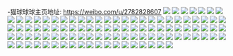 -猫球球球主页地址: https://weibo.com/u/2782828607 
![](https://wx4.sinaimg.cn/mw2000/a5de983fly1h7uchc2eicj20u01sywgn.jpg) 
![](https://wx4.sinaimg.cn/mw2000/a5de983fly1h7cuy1eofdj21o02807wi.jpg) 
![](https://wx4.sinaimg.cn/mw2000/a5de983fly1h76aqmaltej22ap32a1ky.jpg) 
![](https://wx4.sinaimg.cn/mw2000/a5de983fly1h76aqkoglvj22da1ry11j.jpg) 
![](https://wx4.sinaimg.cn/mw2000/a5de983fly1h76aqlacnnj22dc1s7u0x.jpg) 
![](https://wx4.sinaimg.cn/mw2000/a5de983fly1h6e78z4jlpj22c0340npe.jpg) 
![](https://wx4.sinaimg.cn/mw2000/a5de983fly1h6e7o5a7ezj20q70q7t9h.jpg) 
![](https://wx4.sinaimg.cn/mw2000/a5de983fly1h6e7rkotmyj225n2vjnpd.jpg) 
![](https://wx4.sinaimg.cn/mw2000/a5de983fly1h6e7or0iupj227v2yhb2a.jpg) 
![](https://wx4.sinaimg.cn/mw2000/a5de983fly1h6e8jx4fk3j20u00u0dwe.jpg) 
![](https://wx4.sinaimg.cn/mw2000/a5de983fgy1h4a31m05dbj20u014kq9m.jpg) 
![](https://wx4.sinaimg.cn/mw2000/a5de983fly1h2nbq00ho8j20u0140gy1.jpg) 
![](https://wx4.sinaimg.cn/mw2000/a5de983fly1h2nbq57k0qj20u014ek66.jpg) 
![](https://wx4.sinaimg.cn/mw2000/a5de983fly1h2nbq1uph7j20u0140wp6.jpg) 
![](https://wx4.sinaimg.cn/mw2000/a5de983fly1h2nbq2ingoj20u0140n86.jpg) 
![](https://wx4.sinaimg.cn/mw2000/a5de983fly1h2nbq4eqobj20u0140tl5.jpg) 
![](https://wx4.sinaimg.cn/mw2000/a5de983fly1h2nbq35qp3j20u0142wrb.jpg) 
![](https://wx4.sinaimg.cn/mw2000/a5de983fly1h2nbq7tixnj20u014uqez.jpg) 
![](https://wx4.sinaimg.cn/mw2000/a5de983fly1h2nbq643tvj20u0140k6a.jpg) 
![](https://wx4.sinaimg.cn/mw2000/a5de983fly1h2nbq8di9bj20u014s13o.jpg) 
![](https://wx4.sinaimg.cn/mw2000/a5de983fly1h2nbpz2c6uj20u014p7ht.jpg) 
![](https://wx4.sinaimg.cn/mw2000/a5de983fly1h2nbq8xv2rj20u014r4c7.jpg) 
![](https://wx4.sinaimg.cn/mw2000/a5de983fly1h2nbq9ih4tj20u014egz1.jpg) 
![](https://wx4.sinaimg.cn/mw2000/a5de983fly1h2dp072ki5j215d16bb29.jpg) 
![](https://wx4.sinaimg.cn/mw2000/a5de983fly1h1jlccjnahj21td2f5kjn.jpg) 
![](https://wx4.sinaimg.cn/mw2000/a5de983fly1h1jlcg57i2j22c0340hdw.jpg) 
![](https://wx4.sinaimg.cn/mw2000/a5de983fly1h1jlcj5j3zj22c0340npf.jpg) 
![](https://wx4.sinaimg.cn/mw2000/a5de983fly1h1jlcbk68tj22c03404qs.jpg) 
![](https://wx4.sinaimg.cn/mw2000/a5de983fly1h1jlci0pcaj21t82eyhdu.jpg) 
![](https://wx4.sinaimg.cn/mw2000/a5de983fly1h1jlch5o15j21om28te82.jpg) 
![](https://wx4.sinaimg.cn/mw2000/a5de983fly1h1jlcesuq4j223e2sj4qs.jpg) 
![](https://wx4.sinaimg.cn/mw2000/a5de983fly1h0vj92x43sj21401hc4kf.jpg) 
![](https://wx4.sinaimg.cn/mw2000/a5de983fly1h0vj8yopuej22c033zu0y.jpg) 
![](https://wx4.sinaimg.cn/mw2000/a5de983fly1h0vj98n5sfj22c033zhdu.jpg) 
![](https://wx4.sinaimg.cn/mw2000/a5de983fly1h0vj91aoutj22ac353u0x.jpg) 
![](https://wx4.sinaimg.cn/mw2000/a5de983fly1h0vkbnk5gaj23002wiu0x.jpg) 
![](https://wx4.sinaimg.cn/mw2000/a5de983fly1h0vj90has7j228g31y1ky.jpg) 
![](https://wx4.sinaimg.cn/mw2000/a5de983fly1h0vj94ny0ij22c036tu0x.jpg) 
![](https://wx4.sinaimg.cn/mw2000/a5de983fly1h0vjdp383wj22c033z1ky.jpg) 
![](https://wx4.sinaimg.cn/mw2000/a5de983fly1h0vj95xj7wj22c01qd7ua.jpg) 
![](https://wx4.sinaimg.cn/mw2000/a5de983fly1h0vjh9haqjj21hb13z14f.jpg) 
![](https://wx4.sinaimg.cn/mw2000/a5de983fly1h0vj95hwinj21gu13mtkk.jpg) 
![](https://wx4.sinaimg.cn/mw2000/a5de983fly1h0vokkteyjj20yp0q0n3e.jpg) 
![](https://wx4.sinaimg.cn/mw2000/a5de983fly1h0vkbogtsbj226p2xp4qq.jpg) 
![](https://wx4.sinaimg.cn/mw2000/a5de983fly1gyy3380tf6j22sv23nkjl.jpg) 
![](https://wx4.sinaimg.cn/mw2000/a5de983fly1gyy337ddv3j22sr23knpd.jpg) 
![](https://wx4.sinaimg.cn/mw2000/a5de983fly1gyy33a6znzj22ut254kjm.jpg) 
![](https://wx4.sinaimg.cn/mw2000/a5de983fly1gyy338qel4j22ig1vux6p.jpg) 
![](https://wx4.sinaimg.cn/mw2000/a5de983fly1gy6b9bhhwoj22142ph7kj.jpg) 
![](https://wx4.sinaimg.cn/mw2000/a5de983fly1gwp7iiyjvej2140140wot.jpg) 
![](https://wx4.sinaimg.cn/mw2000/a5de983fly1gwp7ijtuqkj21401407du.jpg) 
![](https://wx4.sinaimg.cn/mw2000/a5de983fly1gwq9b6k1hbj2140140wlq.jpg) 
![](https://wx4.sinaimg.cn/mw2000/a5de983fly1gwp7k8ndb3j21o01o0kjl.jpg) 
![](https://wx4.sinaimg.cn/mw2000/a5de983fly1gwdtys8z5uj21o0280npd.jpg) 
![](https://wx4.sinaimg.cn/mw2000/a5de983fly1gwdtyw3excj21o0280qv5.jpg) 
![](https://wx4.sinaimg.cn/mw2000/a5de983fly1gwdtyu7evoj21o0280u0x.jpg) 
![](https://wx4.sinaimg.cn/mw2000/a5de983fly1gw4kas0wa0j22c0340x6p.jpg) 
![](https://wx4.sinaimg.cn/mw2000/a5de983fly1gw4kave11lj22c0340npe.jpg) 
![](https://wx4.sinaimg.cn/mw2000/a5de983fly1gw4katgcznj22c0340u0x.jpg) 
![](https://wx4.sinaimg.cn/mw2000/a5de983fly1gw4kb2xj9ij229e30j7wi.jpg) 
![](https://wx4.sinaimg.cn/mw2000/a5de983fly1gw4kdqa728j22c0340qv5.jpg) 
![](https://wx4.sinaimg.cn/mw2000/a5de983fly1gw4kay0cegj21401hgqlj.jpg) 
![](https://wx4.sinaimg.cn/mw2000/a5de983fly1gw4kax9g79j21pb29r4qp.jpg) 
![](https://wx4.sinaimg.cn/mw2000/a5de983fly1gw4kb1n51wj21aq1qae20.jpg) 
![](https://wx4.sinaimg.cn/mw2000/a5de983fly1gw4kf8kechj21q22ar7wh.jpg) 
![](https://wx4.sinaimg.cn/mw2000/0032ksQnly1gvpjz1fnnbj62882yxe8202.jpg) 
![](https://wx4.sinaimg.cn/mw2000/0032ksQnly1gvpjz5bjowj62c03407wh02.jpg) 
![](https://wx4.sinaimg.cn/mw2000/0032ksQnly1gvpjz30q32j62c0340b2a02.jpg) 
![](https://wx4.sinaimg.cn/mw2000/0032ksQnly1gvpjywfzy5j622e2r71kx02.jpg) 
![](https://wx4.sinaimg.cn/mw2000/0032ksQnly1gvpjyz7a00j62c03407wi02.jpg) 
![](https://wx4.sinaimg.cn/mw2000/0032ksQnly1gvpjyxqn6wj61zn2njhdt02.jpg) 
![](https://wx4.sinaimg.cn/mw2000/a5de983fly1g9m5w386y7j21o02801kz.jpg) 
![](https://wx4.sinaimg.cn/mw2000/a5de983fly1g9m5w5eofej22c02c07wi.jpg) 
![](https://wx4.sinaimg.cn/mw2000/a5de983fly1g9m5w0lggzj21o02801kz.jpg) 
![](https://wx4.sinaimg.cn/mw2000/a5de983fly1g74ltmbrltj20u01407ii.jpg) 
![](https://wx4.sinaimg.cn/mw2000/a5de983fly1g74lu4sbpgj20u0140tpf.jpg) 
![](https://wx4.sinaimg.cn/mw2000/a5de983fly1g5qc24bp05j21o0192e81.jpg) 
![](https://wx4.sinaimg.cn/mw2000/a5de983fly1g5qc239jf4j21li1linpe.jpg) 
![](https://wx4.sinaimg.cn/mw2000/a5de983fly1g5qc25k4m7j227u1o0npe.jpg) 
![](https://wx4.sinaimg.cn/mw2000/a5de983fly1g4931n2inxj20u00u0dsf.jpg) 
![](https://wx4.sinaimg.cn/mw2000/a5de983fly1g4931mud47j20u013y12f.jpg) 
![](https://wx4.sinaimg.cn/mw2000/a5de983fly1g4931nct48j20u00u0wqn.jpg) 
![](https://wx4.sinaimg.cn/mw2000/a5de983fly1g4931nldk7j20u0140n52.jpg) 
![](https://wx4.sinaimg.cn/mw2000/a5de983fly1g4931ofd4rj20u01407oc.jpg) 
![](https://wx4.sinaimg.cn/mw2000/a5de983fly1g4931nvqvqj21400u0tjm.jpg) 
![](https://wx4.sinaimg.cn/mw2000/a5de983fly1g3xgtplj4oj20u0141gwo.jpg) 
![](https://wx4.sinaimg.cn/mw2000/a5de983fly1g3xgtpw1vwj20u0140tki.jpg) 
![](https://wx4.sinaimg.cn/mw2000/a5de983fly1g3xgtq60bkj20u0141132.jpg) 
![](https://wx4.sinaimg.cn/mw2000/a5de983fly1g1fdgk9d2yj20u00u0aj3.jpg) 
![](https://wx4.sinaimg.cn/mw2000/a5de983fly1fww1qi4f4qj20qo0qo10f.jpg) 
![](https://wx4.sinaimg.cn/mw2000/a5de983fly1fww1qj277bj20qo0qoq9r.jpg) 
![](https://wx4.sinaimg.cn/mw2000/a5de983fly1fww1qie8q6j20qo0qoq9z.jpg) 
![](https://wx4.sinaimg.cn/mw2000/a5de983fly1fww1qk2thoj20qo0qon4l.jpg) 
![](https://wx4.sinaimg.cn/mw2000/a5de983fly1fww1qir7suj20qo0qon6c.jpg) 
![](https://wx4.sinaimg.cn/mw2000/a5de983fly1fww1qjpkokj20qo0qowlj.jpg) 
![](https://wx4.sinaimg.cn/mw2000/a5de983fly1fww1qksjxij20zk0qojwb.jpg) 
![](https://wx4.sinaimg.cn/mw2000/a5de983fly1fww1qjc8tzj20qo0qo46y.jpg) 
![](https://wx4.sinaimg.cn/mw2000/a5de983fly1fww1qkfpbgj20zk0qowoa.jpg) 
![](https://wx4.sinaimg.cn/mw2000/a5de983fly1fwf12p2zh8j20zk0qodqf.jpg) 
![](https://wx4.sinaimg.cn/mw2000/a5de983fly1fwf12oipygj20qp0qptez.jpg) 
![](https://wx4.sinaimg.cn/mw2000/a5de983fly1fwf12pi0k4j20zk0qoqbo.jpg) 
